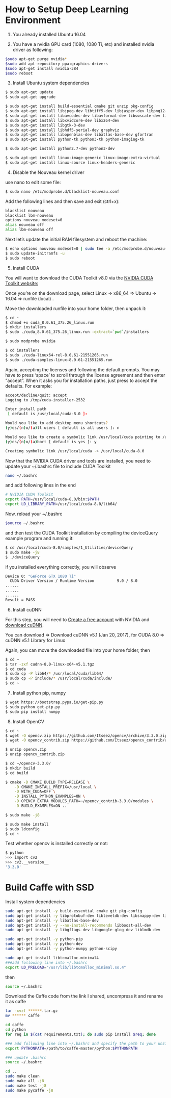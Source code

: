 
# How to Setup Deep Learning Environment

1) You already installed Ubuntu 16.04 

2) You have a nvidia GPU card (1080, 1080 Ti, etc) and installed nvidia driver as following: 
```bash
$sudo apt-get purge nvidia*
$sudo add-apt-repository ppa:graphics-drivers
$sudo apt-get install nvidia-384
$sudo reboot
```
3) Install Ubuntu system dependencies
```bash
$ sudo apt-get update
$ sudo apt-get upgrade

$ sudo apt-get install build-essential cmake git unzip pkg-config
$ sudo apt-get install libjpeg-dev libtiff5-dev libjasper-dev libpng12-dev
$ sudo apt-get install libavcodec-dev libavformat-dev libswscale-dev libv4l-dev
$ sudo apt-get install libxvidcore-dev libx264-dev
$ sudo apt-get install libgtk-3-dev
$ sudo apt-get install libhdf5-serial-dev graphviz
$ sudo apt-get install libopenblas-dev libatlas-base-dev gfortran
$ sudo apt-get install python-tk python3-tk python-imaging-tk

$ sudo apt-get install python2.7-dev python3-dev

$ sudo apt-get install linux-image-generic linux-image-extra-virtual
$ sudo apt-get install linux-source linux-headers-generic

```

4) Disable the Nouveau kernel driver

use nano to edit some file: 
```bash
$ sudo nano /etc/modprobe.d/blacklist-nouveau.conf
```
Add the following lines and then save and exit (ctrl+x):
```bash
blacklist nouveau
blacklist lbm-nouveau
options nouveau modeset=0
alias nouveau off
alias lbm-nouveau off
```


Next let’s update the initial RAM filesystem and reboot the machine:
```bash
$ echo options nouveau modeset=0 | sudo tee -a /etc/modprobe.d/nouveau-kms.conf
$ sudo update-initramfs -u
$ sudo reboot
```


5) Install CUDA 

You will want to download the CUDA Toolkit v8.0 via the [NVIDIA CUDA Toolkit website:](https://developer.nvidia.com/cuda-80-ga2-download-archive)

Once you’re on the download page, select Linux => x86_64 => Ubuntu => 16.04 => runfile (local) .

Move the downloaded runfile into your home folder, then unpack it:
```bash
$ cd ~ 
$ chmod +x cuda_8.0.61_375.26_linux.run
$ mkdir installers
$ sudo ./cuda_8.0.61_375.26_linux.run -extract=`pwd`/installers

$ sudo modprobe nvidia

$ cd installers
$ sudo ./cuda-linux64-rel-8.0.61-21551265.run
$ sudo ./cuda-samples-linux-8.0.61-21551265.run
```

Again, accepting the licenses and following the default prompts. 
You may have to press ‘space’ to scroll through the license agreement and then enter “accept”. 
When it asks you for installation paths, just press <enter>  to accept the defaults. For example: 
```bash
accept/decline/quit: accept             
Logging to /tmp/cuda-installer-2532

Enter install path
 [ default is /usr/local/cuda-8.0 ]: 

Would you like to add desktop menu shortcuts?
(y)es/(n)o/(a)ll users [ default is all users ]: n

Would you like to create a symbolic link /usr/local/cuda pointing to /usr/local/cuda-8.0?
(y)es/(n)o/(a)bort [ default is yes ]: y

Creating symbolic link /usr/local/cuda -> /usr/local/cuda-8.0
```


Now that the NVIDIA CUDA driver and tools are installed, you need to update your ~/.bashrc  file to include CUDA Toolkit
```bash
nano ~/.bashrc
```
and add following lines in the end
```bash
# NVIDIA CUDA Toolkit
export PATH=/usr/local/cuda-8.0/bin:$PATH
export LD_LIBRARY_PATH=/usr/local/cuda-8.0/lib64/
```

Now, reload your ~/.bashrc 
```bash
$source ~/.bashrc
```
and then test the CUDA Toolkit installation by compiling the deviceQuery  example program and running it:
```bash
$ cd /usr/local/cuda-8.0/samples/1_Utilities/deviceQuery
$ sudo make -j8
$ ./deviceQuery
```
if you installed everything correctly, you will observe 
```bash
Device 0: "GeForce GTX 1080 Ti"
  CUDA Driver Version / Runtime Version          9.0 / 8.0
......
......
......
Result = PASS
```

6) Install cuDNN

For this step, you will need to [Create a free account](https://developer.nvidia.com/developer-program) with NVIDIA and [download cuDNN](https://developer.nvidia.com/cudnn).

You can download => Download cuDNN v5.1 (Jan 20, 2017), for CUDA 8.0 => cuDNN v5.1 Library for Linux

Again, you can move the downloaded file into your home folder, then
```bash
$ cd ~
$ tar -zxf cudnn-8.0-linux-x64-v5.1.tgz
$ cd cuda
$ sudo cp -P lib64/* /usr/local/cuda/lib64/
$ sudo cp -P include/* /usr/local/cuda/include/
$ cd ~
```

7) Install python pip, numpy
```bash
$ wget https://bootstrap.pypa.io/get-pip.py
$ sudo python get-pip.py
$ sudo pip install numpy
```

8) Install OpenCV
```bash
$ cd ~
$ wget -O opencv.zip https://github.com/Itseez/opencv/archive/3.3.0.zip
$ wget -O opencv_contrib.zip https://github.com/Itseez/opencv_contrib/archive/3.3.0.zip

$ unzip opencv.zip
$ unzip opencv_contrib.zip

$ cd ~/opencv-3.3.0/
$ mkdir build
$ cd build

$ cmake -D CMAKE_BUILD_TYPE=RELEASE \
    -D CMAKE_INSTALL_PREFIX=/usr/local \
    -D WITH_CUDA=OFF \
    -D INSTALL_PYTHON_EXAMPLES=ON \
    -D OPENCV_EXTRA_MODULES_PATH=~/opencv_contrib-3.3.0/modules \
    -D BUILD_EXAMPLES=ON ..

$ sudo make -j8

$ sudo make install
$ sudo ldconfig
$ cd ~

```

Test whether opencv is installed correctly or not:
```bash
$ python
>>> import cv2
>>> cv2.__version__
'3.3.0'
```

# Build Caffe with SSD 

Install system dependencies
```bash
sudo apt-get install -y build-essential cmake git pkg-config
sudo apt-get install -y libprotobuf-dev libleveldb-dev libsnappy-dev libhdf5-serial-dev protobuf-compiler
sudo apt-get install -y libatlas-base-dev 
sudo apt-get install -y --no-install-recommends libboost-all-dev
sudo apt-get install -y libgflags-dev libgoogle-glog-dev liblmdb-dev

sudo apt-get install -y python-pip
sudo apt-get install -y python-dev
sudo apt-get install -y python-numpy python-scipy
```

```bash
sudo apt-get install libtcmalloc-minimal4
###add following line into ~/.bashrc
export LD_PRELOAD="/usr/lib/libtcmalloc_minimal.so.4"
```
then 
```bash
source ~/.bashrc
```

Download the Caffe code from the link I shared, uncompress it and rename it as caffe
```bash
tar -xvzf ******.tar.gz
mv ****** caffe

cd caffe
cd python
for req in $(cat requirements.txt); do sudo pip install $req; done

### add following line into ~/.bashrc and specify the path to your unzipped caffe folder 
export PYTHONPATH=/path/to/caffe-master/python:$PYTHONPATH

### update .bashrc 
source ~/.bashrc 

cd ..
sudo make clean
sudo make all -j8
sudo make test -j8 
sudo make pycaffe -j8
```





